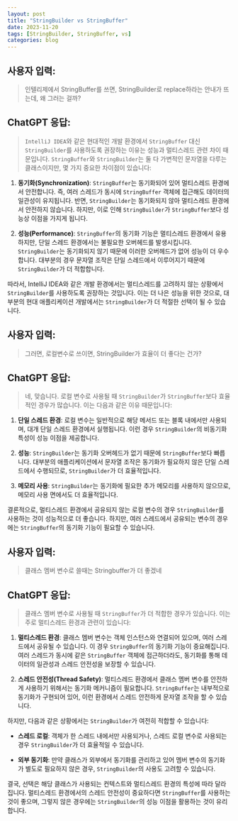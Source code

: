 ```yaml
---
layout: post
title: "StringBuilder vs StringBuffer"
date: 2023-11-20
tags: [StringBuilder, StringBuffer, vs]
categories: blog
---
```


## 사용자 입력:
> 인텔리제에서 StringBuffer를 쓰면,  StringBuilder로 replace하라는 안내가 뜨는데, 왜 그러는 걸까?

## ChatGPT 응답:
> `IntelliJ IDEA`와 같은 현대적인 개발 환경에서 `StringBuffer` 대신 `StringBuilder`를 사용하도록 권장하는 이유는 성능과 멀티스레드 관련 차이 때문입니다. `StringBuffer`와 `StringBuilder`는 둘 다 가변적인 문자열을 다루는 클래스이지만, 몇 가지 중요한 차이점이 있습니다:

1. **동기화(Synchronization)**: `StringBuffer`는 동기화되어 있어 멀티스레드 환경에서 안전합니다. 즉, 여러 스레드가 동시에 `StringBuffer` 객체에 접근해도 데이터의 일관성이 유지됩니다. 반면, `StringBuilder`는 동기화되지 않아 멀티스레드 환경에서 안전하지 않습니다. 하지만, 이로 인해 `StringBuilder`가 `StringBuffer`보다 성능상 이점을 가지게 됩니다.

2. **성능(Performance)**: `StringBuffer`의 동기화 기능은 멀티스레드 환경에서 유용하지만, 단일 스레드 환경에서는 불필요한 오버헤드를 발생시킵니다. `StringBuilder`는 동기화되지 않기 때문에 이러한 오버헤드가 없어 성능이 더 우수합니다. 대부분의 경우 문자열 조작은 단일 스레드에서 이루어지기 때문에 `StringBuilder`가 더 적합합니다.

따라서, IntelliJ IDEA와 같은 개발 환경에서는 멀티스레드를 고려하지 않는 상황에서 `StringBuilder`를 사용하도록 권장하는 것입니다. 이는 더 나은 성능을 위한 것으로, 대부분의 현대 애플리케이션 개발에서는 `StringBuilder`가 더 적절한 선택이 될 수 있습니다.

## 사용자 입력:
> 그러면, 로컬변수로 쓰이면, StringBuilder가 효율이 더 좋다는 건가?

## ChatGPT 응답:
> 네, 맞습니다. 로컬 변수로 사용될 때 `StringBuilder`가 `StringBuffer`보다 효율적인 경우가 많습니다. 이는 다음과 같은 이유 때문입니다:

1. **단일 스레드 환경**: 로컬 변수는 일반적으로 해당 메서드 또는 블록 내에서만 사용되며, 대개 단일 스레드 환경에서 실행됩니다. 이런 경우 `StringBuilder`의 비동기화 특성이 성능 이점을 제공합니다.

2. **성능**: `StringBuilder`는 동기화 오버헤드가 없기 때문에 `StringBuffer`보다 빠릅니다. 대부분의 애플리케이션에서 문자열 조작은 동기화가 필요하지 않은 단일 스레드에서 수행되므로, `StringBuilder`가 더 효율적입니다.

3. **메모리 사용**: `StringBuilder`는 동기화에 필요한 추가 메모리를 사용하지 않으므로, 메모리 사용 면에서도 더 효율적입니다.

결론적으로, 멀티스레드 환경에서 공유되지 않는 로컬 변수의 경우 `StringBuilder`를 사용하는 것이 성능적으로 더 좋습니다. 하지만, 여러 스레드에서 공유되는 변수의 경우에는 `StringBuffer`의 동기화 기능이 필요할 수 있습니다.

## 사용자 입력:
> 클래스 멤버 변수로 쓸때는 Stringbuffer가 더 좋겠네

## ChatGPT 응답:
> 클래스 멤버 변수로 사용될 때 `StringBuffer`가 더 적합한 경우가 있습니다. 이는 주로 멀티스레드 환경과 관련이 있습니다:

1. **멀티스레드 환경**: 클래스 멤버 변수는 객체 인스턴스와 연결되어 있으며, 여러 스레드에서 공유될 수 있습니다. 이 경우 `StringBuffer`의 동기화 기능이 중요해집니다. 여러 스레드가 동시에 같은 `StringBuffer` 객체에 접근하더라도, 동기화를 통해 데이터의 일관성과 스레드 안전성을 보장할 수 있습니다.

2. **스레드 안전성(Thread Safety)**: 멀티스레드 환경에서 클래스 멤버 변수를 안전하게 사용하기 위해서는 동기화 메커니즘이 필요합니다. `StringBuffer`는 내부적으로 동기화가 구현되어 있어, 이런 환경에서 스레드 안전하게 문자열 조작을 할 수 있습니다.

하지만, 다음과 같은 상황에서는 `StringBuilder`가 여전히 적합할 수 있습니다:

- **스레드 로컬**: 객체가 한 스레드 내에서만 사용되거나, 스레드 로컬 변수로 사용되는 경우 `StringBuilder`가 더 효율적일 수 있습니다.

- **외부 동기화**: 만약 클래스가 외부에서 동기화를 관리하고 있어 멤버 변수의 동기화가 별도로 필요하지 않은 경우, `StringBuilder`의 사용도 고려할 수 있습니다.

결국, 선택은 해당 클래스가 사용되는 컨텍스트와 멀티스레드 환경의 특성에 따라 달라집니다. 멀티스레드 환경에서의 스레드 안전성이 중요하다면 `StringBuffer`를 사용하는 것이 좋으며, 그렇지 않은 경우에는 `StringBuilder`의 성능 이점을 활용하는 것이 유리합니다.


